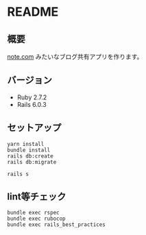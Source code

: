 # README

## 概要
[note.com](https://note.com/)
みたいなブログ共有アプリを作ります。


## バージョン

- Ruby 2.7.2
- Rails 6.0.3

## セットアップ

```
yarn install
bundle install
rails db:create
rails db:migrate

rails s
```

## lint等チェック
```
bundle exec rspec
bundle exec rubocop
bundle exec rails_best_practices
```
